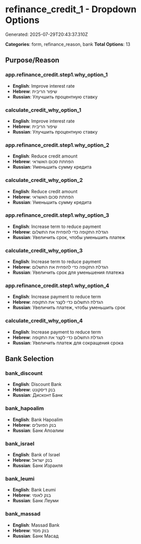 # refinance_credit_1 - Dropdown Options

Generated: 2025-07-29T20:43:37.310Z

**Categories**: form, refinance_reason, bank
**Total Options**: 13

## Purpose/Reason

### app.refinance_credit.step1.why_option_1
- **English**: Improve interest rate
- **Hebrew**: שיפור הריבית
- **Russian**: Улучшить процентную ставку

### calculate_credit_why_option_1
- **English**: Improve interest rate
- **Hebrew**: שיפור הריבית
- **Russian**: Улучшить процентную ставку

### app.refinance_credit.step1.why_option_2
- **English**: Reduce credit amount
- **Hebrew**: הפחתת סכום האשראי
- **Russian**: Уменьшить сумму кредита

### calculate_credit_why_option_2
- **English**: Reduce credit amount
- **Hebrew**: הפחתת סכום האשראי
- **Russian**: Уменьшить сумму кредита

### app.refinance_credit.step1.why_option_3
- **English**: Increase term to reduce payment
- **Hebrew**: הגדלת התקופה כדי להפחית את התשלום
- **Russian**: Увеличить срок, чтобы уменьшить платеж

### calculate_credit_why_option_3
- **English**: Increase term to reduce payment
- **Hebrew**: הגדלת התקופה כדי להפחית את התשלום
- **Russian**: Увеличить срок для уменьшения платежа

### app.refinance_credit.step1.why_option_4
- **English**: Increase payment to reduce term
- **Hebrew**: הגדלת התשלום כדי לקצר את התקופה
- **Russian**: Увеличить платеж, чтобы уменьшить срок

### calculate_credit_why_option_4
- **English**: Increase payment to reduce term
- **Hebrew**: הגדלת התשלום כדי לקצר את התקופה
- **Russian**: Увеличить платеж для сокращения срока

## Bank Selection

### bank_discount
- **English**: Discount Bank
- **Hebrew**: בנק דיסקונט
- **Russian**: Дисконт Банк

### bank_hapoalim
- **English**: Bank Hapoalim
- **Hebrew**: בנק הפועלים
- **Russian**: Банк Апоалим

### bank_israel
- **English**: Bank of Israel
- **Hebrew**: בנק ישראל
- **Russian**: Банк Израиля

### bank_leumi
- **English**: Bank Leumi
- **Hebrew**: בנק לאומי
- **Russian**: Банк Леуми

### bank_massad
- **English**: Massad Bank
- **Hebrew**: בנק מסד
- **Russian**: Банк Масад

